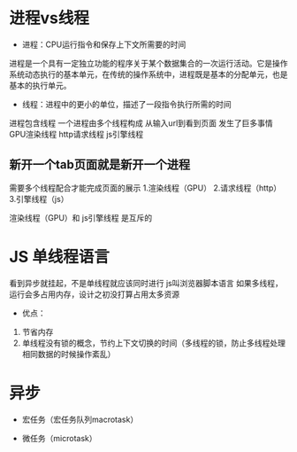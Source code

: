 # 进程vs线程

- 进程：CPU运行指令和保存上下文所需要的时间

进程是一个具有一定独立功能的程序关于某个数据集合的一次运行活动。它是操作系统动态执行的基本单元，在传统的操作系统中，进程既是基本的分配单元，也是基本的执行单元。


- 线程：进程中的更小的单位，描述了一段指令执行所需的时间

进程包含线程 一个进程由多个线程构成 从输入url到看到页面 发生了巨多事情 
GPU渲染线程
http请求线程
js引擎线程

## 新开一个tab页面就是新开一个进程
需要多个线程配合才能完成页面的展示
1.渲染线程（GPU）
2.请求线程（http）
3.引擎线程（js）

渲染线程（GPU）和 js引擎线程 是互斥的


# JS 单线程语言
看到异步就挂起，不是单线程就应该同时进行
js叫浏览器脚本语言
如果多线程，运行会多占用内存，设计之初没打算占用太多资源

- 优点：
1. 节省内存
2. 单线程没有锁的概念，节约上下文切换的时间（多线程的锁，防止多线程处理相同数据的时候操作紊乱）


# 异步
- 宏任务（宏任务队列macrotask）

- 微任务（microtask）